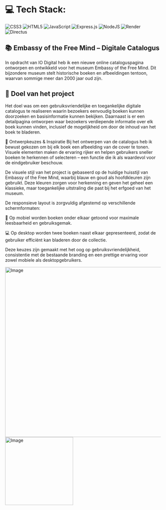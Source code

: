 
# 💻 Tech Stack:
![CSS3](https://img.shields.io/badge/css3-%231572B6.svg?style=for-the-badge&logo=css3&logoColor=white) ![HTML5](https://img.shields.io/badge/html5-%23E34F26.svg?style=for-the-badge&logo=html5&logoColor=white) ![JavaScript](https://img.shields.io/badge/javascript-%23323330.svg?style=for-the-badge&logo=javascript&logoColor=%23F7DF1E) ![Express.js](https://img.shields.io/badge/express.js-%23404d59.svg?style=for-the-badge&logo=express&logoColor=%2361DAFB) ![NodeJS](https://img.shields.io/badge/node.js-6DA55F?style=for-the-badge&logo=node.js&logoColor=white) ![Render](https://img.shields.io/badge/Render-%46E3B7.svg?style=for-the-badge&logo=render&logoColor=white) ![Directus](https://img.shields.io/badge/directus-%2364f.svg?style=for-the-badge&logo=directus&logoColor=white)

## 📚 Embassy of the Free Mind – Digitale Catalogus
In opdracht van IO Digital heb ik een nieuwe online cataloguspagina ontworpen en ontwikkeld voor het museum Embassy of the Free Mind. Dit bijzondere museum stelt historische boeken en afbeeldingen tentoon, waarvan sommige meer dan 2000 jaar oud zijn.

## 🎯 Doel van het project
Het doel was om een gebruiksvriendelijke en toegankelijke digitale catalogus te realiseren waarin bezoekers eenvoudig boeken kunnen doorzoeken en basisinformatie kunnen bekijken. Daarnaast is er een detailpagina ontworpen waar bezoekers verdiepende informatie over elk boek kunnen vinden, inclusief de mogelijkheid om door de inhoud van het boek te bladeren.

🧠 Ontwerpkeuzes & Inspiratie
Bij het ontwerpen van de catalogus heb ik bewust gekozen om bij elk boek een afbeelding van de cover te tonen. Visuele elementen maken de ervaring rijker en helpen gebruikers sneller boeken te herkennen of selecteren – een functie die ik als waardevol voor de eindgebruiker beschouw.

De visuele stijl van het project is gebaseerd op de huidige huisstijl van Embassy of the Free Mind, waarbij blauw en goud als hoofdkleuren zijn gebruikt. Deze kleuren zorgen voor herkenning en geven het geheel een klassieke, maar toegankelijke uitstraling die past bij het erfgoed van het museum.

De responsieve layout is zorgvuldig afgestemd op verschillende schermformaten:

📱 Op mobiel worden boeken onder elkaar getoond voor maximale leesbaarheid en gebruiksgemak.

💻 Op desktop worden twee boeken naast elkaar gepresenteerd, zodat de gebruiker efficiënt kan bladeren door de collectie.

Deze keuzes zijn gemaakt met het oog op gebruiksvriendelijkheid, consistentie met de bestaande branding en een prettige ervaring voor zowel mobiele als desktopgebruikers.

<img width="550" alt="Image" src="https://github.com/user-attachments/assets/a4b1f8a0-ae6b-455f-b250-1e85a2ccaa2a"/>

<img width="220" alt="Image" src="https://github.com/user-attachments/assets/1d277faa-f180-4086-a1c6-ff17ddab2a55"/>



